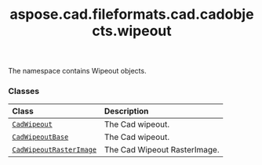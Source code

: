 ﻿---
title: aspose.cad.fileformats.cad.cadobjects.wipeout
second_title: Aspose.CAD for Python via .NET API References
description: 
type: docs
weight: 10
url: /aspose.cad.fileformats.cad.cadobjects.wipeout/
is_root: false
---

The namespace contains Wipeout objects.

### Classes
| Class | Description |
| :- | :- |
| [`CadWipeout`](/cad/python-net/aspose.cad.fileformats.cad.cadobjects.wipeout/cadwipeout) | The Cad wipeout. |
| [`CadWipeoutBase`](/cad/python-net/aspose.cad.fileformats.cad.cadobjects.wipeout/cadwipeoutbase) | The Cad wipeout. |
| [`CadWipeoutRasterImage`](/cad/python-net/aspose.cad.fileformats.cad.cadobjects.wipeout/cadwipeoutrasterimage) | The Cad Wipeout RasterImage. |


